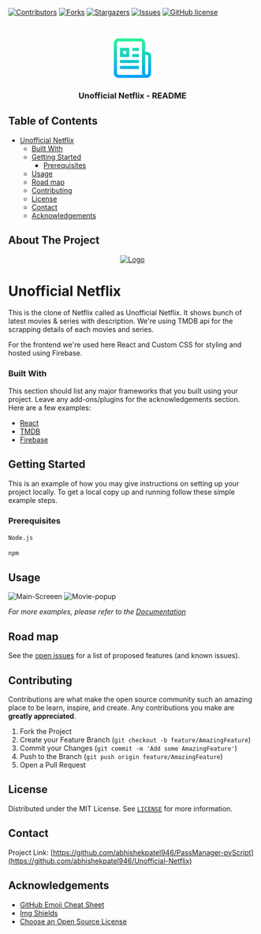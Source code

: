 [![Contributors][contributors-shield]][contributors-url]
[![Forks][forks-shield]][forks-url]
[![Stargazers][stars-shield]][stars-url]
[![Issues][issues-shield]][issues-url]
[![GitHub license](https://img.shields.io/github/license/abhishekpatel946/Unofficial-Netflix)](https://github.com/abhishekpatel946/Unofficial-Netflix)


<!-- PROJECT LOGO -->
<br />
<p align="center">
  <a href="https://github.com/abhishekpatel946/Unofficial-Netflix">
    <img src="src/Assets/logo-readme.png" alt="Logo" width="80" height="80">
  </a>

  <h3 align="center">Unofficial Netflix - README</h3>
</p>



<!-- TABLE OF CONTENTS -->
## Table of Contents

- [Unofficial Netflix](#unofficial-netflix)
    - [Built With](#built-with)
  - [Getting Started](#getting-started)
    - [Prerequisites](#prerequisites)
  - [Usage](#usage)
  - [Road map](#road-map)
  - [Contributing](#contributing)
  - [License](#license)
  - [Contact](#contact)
  - [Acknowledgements](#acknowledgements)



<!-- ABOUT THE PROJECT -->
## About The Project
<p align="center">
  <a href="https://github.com/abhishekpatel946/Unofficial-Netflix">
<!--     <img src="Icon/logo-passmanager.jpeg" alt="Logo" width="100" height="100"> -->
    <img src="https://upload.wikimedia.org/wikipedia/commons/0/0f/Logo_Netflix.png" alt="Logo" width="600" height="200">
  </a>
</p>

# Unofficial Netflix

This is the clone of Netflix called as Unofficial Netflix. It shows bunch of latest movies & series with description. We're using TMDB api for the scrapping details of each movies and series. 

For the frontend we're used here React and Custom CSS for styling and hosted using Firebase.

### Built With
This section should list any major frameworks that you built using your project. Leave any add-ons/plugins for the acknowledgements section. Here are a few examples:
* [React](https://reactjs.org/docs/getting-started.html)
* [TMDB](https://developers.themoviedb.org/3)
* [Firebase](https://firebase.google.com/docs)




<!-- GETTING STARTED -->
## Getting Started

This is an example of how you may give instructions on setting up your project locally.
To get a local copy up and running follow these simple example steps.

### Prerequisites
```sh
Node.js
```
```sh
npm
```

<!-- USAGE EXAMPLES -->
## Usage

![Main-Screeen](https://github.com/abhishekpatel946/Unofficial-Netflix/tree/master/src/Assets/main-screen.png)
![Movie-popup](https://github.com/abhishekpatel946/Unofficial-Netflix/tree/master/src/Assets/movie-popup.png)


_For more examples, please refer to the [Documentation]()_



<!-- ROAD MAP -->
## Road map

See the [open issues](https://github.com/abhishekpatel946/Unofficial-Netflix/issues) for a list of proposed features (and known issues).



<!-- CONTRIBUTING -->
## Contributing

Contributions are what make the open source community such an amazing place to be learn, inspire, and create. Any contributions you make are **greatly appreciated**.

1. Fork the Project
2. Create your Feature Branch (`git checkout -b feature/AmazingFeature`)
3. Commit your Changes (`git commit -m 'Add some AmazingFeature'`)
4. Push to the Branch (`git push origin feature/AmazingFeature`)
5. Open a Pull Request



<!-- LICENSE -->
## License

Distributed under the MIT License. See [`LICENSE`](https://github.com/abhishekpatel946/Unofficial-Netflix/blob/master/LICENSE) for more information.



<!-- CONTACT -->
## Contact

Project Link: [https://github.com/abhishekpatel946/PassManager-pyScript](https://github.com/abhishekpatel946/Unofficial-Netflix)



<!-- ACKNOWLEDGEMENTS -->
## Acknowledgements
* [GitHub Emoji Cheat Sheet](https://www.webpagefx.com/tools/emoji-cheat-sheet)
* [Img Shields](https://shields.io)
* [Choose an Open Source License](https://choosealicense.com)


<!-- MARKDOWN LINKS & IMAGES -->
<!-- https://www.markdownguide.org/basic-syntax/#reference-style-links -->
[contributors-shield]: https://img.shields.io/github/contributors/abhishekpatel946/Unofficial-Netflix.svg?style=flat
[contributors-url]: https://github.com/abhishekpatel946/Unofficial-Netflix/graphs/contributors
[forks-shield]: https://img.shields.io/github/forks/abhishekpatel946/Unofficial-Netflix.svg?style=flat
[forks-url]: https://github.com/abhishekpatel946/Unofficial-Netflix/network/members
[stars-shield]: https://img.shields.io/github/stars/abhishekpatel946/Unofficial-Netflix.svg?style=flat
[stars-url]: https://github.com/abhishekpatel946/PassManager-pyScript/stargazers
[issues-shield]: https://img.shields.io/github/issues/abhishekpatel946/Unofficial-Netflix.svg?style=flat
[issues-url]: https://github.com/abhishekpatel946/Unofficial-Netflix/issues
